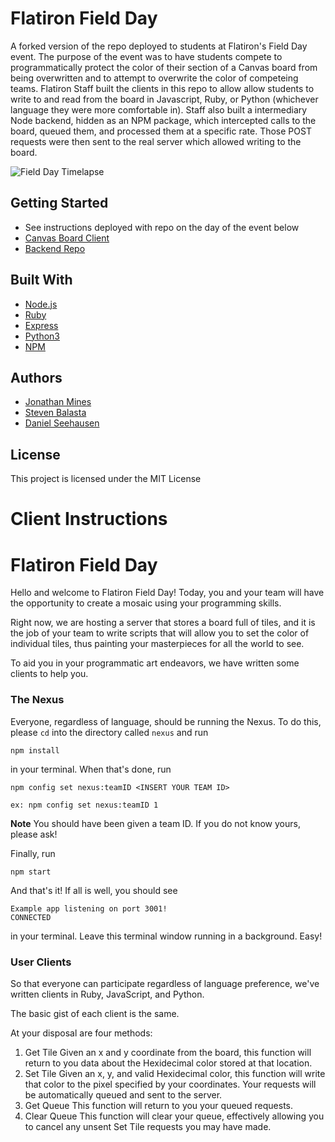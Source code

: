 Flatiron Field Day
===============
A forked version of the repo deployed to students at Flatiron's Field Day event. The purpose of the event was to have students compete to programmatically protect the color of their section of a Canvas board from being overwritten and to attempt to overwrite the color of competeing teams. Flatiron Staff built the clients in this repo to allow allow students to write to and read from the board in Javascript, Ruby, or Python (whichever language they were more comfortable in). Staff also built a intermediary Node backend, hidden as an NPM package, which intercepted calls to the board, queued them, and processed them at a specific rate. Those POST requests were then sent to the real server which allowed writing to the board.

![Field Day Timelapse](https://j.gifs.com/D93Rx6.gif)

## Getting Started
* See instructions deployed with repo on the day of the event below
* [Canvas Board Client](https://github.com/MinesJA/spotify_tree_backend)
* [Backend Repo](https://github.com/MinesJA/spotify_tree_backend)

## Built With
* [Node.js](https://nodejs.org/en/)
* [Ruby](https://www.ruby-lang.org/en/)
* [Express](https://expressjs.com/)
* [Python3](https://www.python.org/download/releases/3.0/)
* [NPM](https://www.npmjs.com/)

## Authors
* [Jonathan Mines](https://github.com/MinesJA)
* [Steven Balasta](https://github.com/sbal13)
* [Daniel Seehausen](https://github.com/DanielSeehausen)

## License
This project is licensed under the MIT License


Client Instructions
===============

# Flatiron Field Day 

Hello and welcome to Flatiron Field Day! Today, you and your team will have the opportunity to create a mosaic using your programming skills. 

Right now, we are hosting a server that stores a board full of tiles, and it is the job of your team to write scripts that will allow you to set the color of individual tiles, thus painting your masterpieces for all the world to see.

To aid you in your programmatic art endeavors, we have written some clients to help you.


### The Nexus

Everyone, regardless of language, should be running the Nexus. To do this, please `cd` into the directory called `nexus` and run 

```
npm install
``` 

in your terminal. When that's done, run

```
npm config set nexus:teamID <INSERT YOUR TEAM ID>

ex: npm config set nexus:teamID 1
```
**Note** You should have been given a team ID. If you do not know yours, please ask!

Finally, run

```
npm start
```

And that's it! If all is well, you should see 

```
Example app listening on port 3001!
CONNECTED
```

in your terminal. Leave this terminal window running in a background. Easy!

### User Clients

So that everyone can participate regardless of language preference, we've written clients in Ruby, JavaScript, and Python.

The basic gist of each client is the same. 

At your disposal are four methods:

1. Get Tile
	Given an x and y coordinate from the board, this function will return to you data about the Hexidecimal color stored at that location.
2. Set Tile
	Given an x, y, and valid Hexidecimal color, this function will write that color to the pixel specified by your coordinates. Your requests will be automatically queued and sent to the server.
3. Get Queue
	This function will return to you your queued requests.
4. Clear Queue
	This function will clear your queue, effectively allowing you to cancel any unsent Set Tile requests you may have made.
